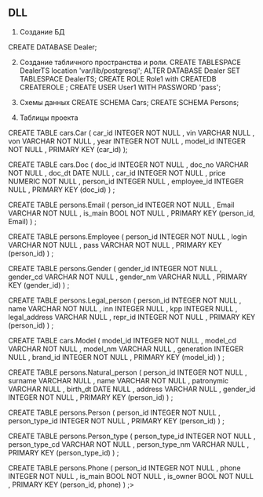 ## DLL

1. Создание БД

CREATE DATABASE Dealer;

2. Создание табличного пространства и роли.
CREATE TABLESPACE DealerTS location 'var/lib/postgresql';
ALTER DATABASE Dealer SET TABLESPACE DealerTS;
CREATE ROLE Role1 with CREATEDB CREATEROLE ;
CREATE USER User1 WITH PASSWORD 'pass';

3. Схемы данных
CREATE SCHEMA Cars;
CREATE SCHEMA Persons;

4. Таблицы проекта

CREATE TABLE cars.Car
(
  car_id   INTEGER NOT NULL ,
  vin      VARCHAR NULL     ,
  von      VARCHAR NOT NULL ,
  year     INTEGER NOT NULL ,
  model_id INTEGER NOT NULL ,
  PRIMARY KEY (car_id)
);

CREATE TABLE cars.Doc
(
  doc_id      INTEGER NOT NULL ,
  doc_no      VARCHAR NOT NULL ,
  doc_dt      DATE    NULL     ,
  car_id      INTEGER NOT NULL ,
  price       NUMERIC NOT NULL ,
  person_id   INTEGER NULL     ,
  employee_id INTEGER NULL     ,
  PRIMARY KEY (doc_id)
) ;

CREATE TABLE persons.Email
(
  person_id INTEGER NOT NULL ,
  Email     VARCHAR NOT NULL ,
  is_main   BOOL    NOT NULL ,
  PRIMARY KEY (person_id, Email)
) ;

CREATE TABLE persons.Employee
(
  person_id INTEGER NOT NULL ,
  login     VARCHAR NOT NULL ,
  pass      VARCHAR NOT NULL ,
  PRIMARY KEY (person_id)
) ;

CREATE TABLE persons.Gender
(
  gender_id INTEGER NOT NULL ,
  gender_cd VARCHAR NOT NULL ,
  gender_nm VARCHAR NULL     ,
  PRIMARY KEY (gender_id)
) ;

CREATE TABLE persons.Legal_person
(
  person_id     INTEGER NOT NULL ,
  name          VARCHAR NOT NULL ,
  inn           INTEGER NULL     ,
  kpp           INTEGER NULL     ,
  legal_address VARCHAR NULL     ,
  repr_id       INTEGER NOT NULL ,
  PRIMARY KEY (person_id)
) ;

CREATE TABLE cars.Model
(
  model_id   INTEGER NOT NULL ,
  model_cd   VARCHAR NOT NULL ,
  model_nm   VARCHAR NULL     ,
  generation INTEGER NULL     ,
  brand_id   INTEGER NOT NULL ,
  PRIMARY KEY (model_id)
) ;

CREATE TABLE persons.Natural_person
(
  person_id  INTEGER NOT NULL ,
  surname    VARCHAR NULL     ,
  name       VARCHAR NOT NULL ,
  patronymic VARCHAR NULL     ,
  birth_dt   DATE    NULL     ,
  address    VARCHAR NULL     ,
  gender_id  INTEGER NOT NULL ,
  PRIMARY KEY (person_id)
) ;

CREATE TABLE persons.Person
(
  person_id      INTEGER NOT NULL ,
  person_type_id INTEGER NOT NULL ,
  PRIMARY KEY (person_id)
) ;

CREATE TABLE persons.Person_type
(
  person_type_id INTEGER NOT NULL ,
  person_type_cd VARCHAR NOT NULL ,
  person_type_nm VARCHAR NULL     ,
  PRIMARY KEY (person_type_id)
) ;

CREATE TABLE persons.Phone
(
  person_id INTEGER NOT NULL ,
  phone     INTEGER NOT NULL ,
  is_main   BOOL    NOT NULL ,
  is_owner  BOOL    NOT NULL ,
  PRIMARY KEY (person_id, phone)
) ;>

